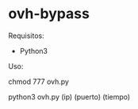 # ovh-bypass


Requisitos:

- Python3

Uso:

chmod 777 ovh.py

python3 ovh.py (ip) (puerto) (tiempo)
